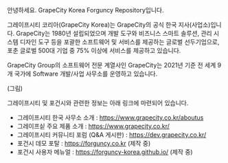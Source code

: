 안녕하세요. GrapeCity Korea Forguncy Repository입니다.

그레이프시티 코리아(GrapeCity Korea)는 GrapeCity의 공식 한국 지사(사업소)입니다. GrapeCity는 1980년 설립되었으며 개발 도구와 비즈니스 스마트 솔루션, 관리 시스템 디자인 도구 등을 포괄한 소프트웨어 및 서비스를 제공하는 글로벌 선두기업으로, 포춘 글로벌 500대 기업 중 75% 이상에 서비스를 제공하고 있습니다. 

GrapeCity Group의 소프트웨어 전문 계열사인 GrapeCity는 2021년 기준 전 세계 9개 국가에 Software 개발/사업 사무소를 운영하고 있습니다.

(그림)

그레이프시티 및 포건시와 관련한 정보는 아래 링크에 마련되어 있습니다.

* 그레이프시티 한국 사무소 소개 : https://www.grapecity.co.kr/aboutus
* 그레이프싵 주요 제품 소개 : https://www.grapecity.co.kr/
* 그레이프시티 커뮤니티 포럼 (Q&A 게시판) : https://dev.grapecity.co.kr/
* 포건시 데모 포탈 : https://forguncy.co.kr (제작 중)
* 포건시 사용자 메뉴얼 : https://forguncy-korea.github.io/ (제작 중)

